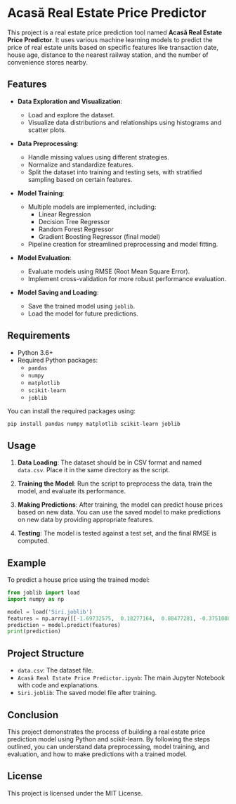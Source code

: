 # Acasă Real Estate Price Predictor

This project is a real estate price prediction tool named **Acasă Real Estate Price Predictor**. It uses various machine learning models to predict the price of real estate units based on specific features like transaction date, house age, distance to the nearest railway station, and the number of convenience stores nearby.

## Features

- **Data Exploration and Visualization**: 
  - Load and explore the dataset.
  - Visualize data distributions and relationships using histograms and scatter plots.

- **Data Preprocessing**: 
  - Handle missing values using different strategies.
  - Normalize and standardize features.
  - Split the dataset into training and testing sets, with stratified sampling based on certain features.

- **Model Training**:
  - Multiple models are implemented, including:
    - Linear Regression
    - Decision Tree Regressor
    - Random Forest Regressor
    - Gradient Boosting Regressor (final model)
  - Pipeline creation for streamlined preprocessing and model fitting.

- **Model Evaluation**:
  - Evaluate models using RMSE (Root Mean Square Error).
  - Implement cross-validation for more robust performance evaluation.

- **Model Saving and Loading**:
  - Save the trained model using `joblib`.
  - Load the model for future predictions.

## Requirements

- Python 3.6+
- Required Python packages:
  - `pandas`
  - `numpy`
  - `matplotlib`
  - `scikit-learn`
  - `joblib`

You can install the required packages using:

```bash
pip install pandas numpy matplotlib scikit-learn joblib
```

## Usage

1. **Data Loading**: The dataset should be in CSV format and named `data.csv`. Place it in the same directory as the script.
   
2. **Training the Model**: Run the script to preprocess the data, train the model, and evaluate its performance.

3. **Making Predictions**: After training, the model can predict house prices based on new data. You can use the saved model to make predictions on new data by providing appropriate features.

4. **Testing**: The model is tested against a test set, and the final RMSE is computed.

## Example

To predict a house price using the trained model:

```python
from joblib import load
import numpy as np

model = load('Siri.joblib') 
features = np.array([[-1.69732575,  0.18277164,  0.88477281, -0.37510886, -0.48993566, -1.38876478]])
prediction = model.predict(features)
print(prediction)
```

## Project Structure

- `data.csv`: The dataset file.
- `Acasă Real Estate Price Predictor.ipynb`: The main Jupyter Notebook with code and explanations.
- `Siri.joblib`: The saved model file after training.

## Conclusion

This project demonstrates the process of building a real estate price prediction model using Python and scikit-learn. By following the steps outlined, you can understand data preprocessing, model training, and evaluation, and how to make predictions with a trained model.

## License

This project is licensed under the MIT License.
